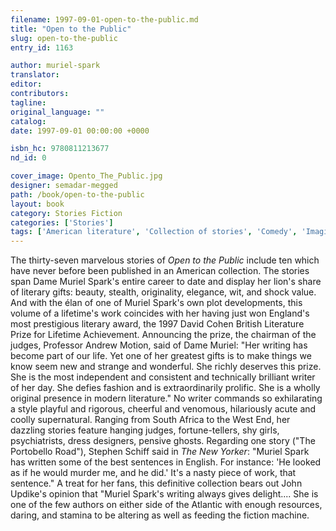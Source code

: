```yaml
---
filename: 1997-09-01-open-to-the-public.md
title: "Open to the Public"
slug: open-to-the-public
entry_id: 1163

author: muriel-spark
translator: 
editor: 
contributors: 
tagline: 
original_language: ""
catalog: 
date: 1997-09-01 00:00:00 +0000 

isbn_hc: 9780811213677
nd_id: 0

cover_image: Opento_The_Public.jpg
designer: semadar-megged
path: /book/open-to-the-public
layout: book
category: Stories Fiction
categories: ['Stories']
tags: ['American literature', 'Collection of stories', 'Comedy', 'Imaginative', 'Playful', 'Supernatural']
---
```

The thirty-seven marvelous stories of *Open to the Public* include ten which have never before been published in an American collection. The stories span Dame Muriel Spark's entire career to date and display her lion's share of literary gifts: beauty, stealth, originality, elegance, wit, and shock value. And with the élan of one of Muriel Spark's own plot developments, this volume of a lifetime's work coincides with her having just won England's most prestigious literary award, the 1997 David Cohen British Literature Prize for Lifetime Achievement. Announcing the prize, the chairman of the judges, Professor Andrew Motion, said of Dame Muriel: "Her writing has become part of our life. Yet one of her greatest gifts is to make things we know seem new and strange and wonderful. She richly deserves this prize. She is the most independent and consistent and technically brilliant writer of her day. She defies fashion and is extraordinarily prolific. She is a wholly original presence in modern literature." No writer commands so exhilarating a style playful and rigorous, cheerful and venomous, hilariously acute and coolly supernatural. Ranging from South Africa to the West End, her dazzling stories feature hanging judges, fortune-tellers, shy girls, psychiatrists, dress designers, pensive ghosts. Regarding one story ("The Portobello Road"), Stephen Schiff said in *The New Yorker*: "Muriel Spark has written some of the best sentences in English. For instance: 'He looked as if he would murder me, and he did.' It's a nasty piece of work, that sentence." A treat for her fans, this definitive collection bears out John Updike's opinion that "Muriel Spark's writing always gives delight.... She is one of the few authors on either side of the Atlantic with enough resources, daring, and stamina to be altering as well as feeding the fiction machine.





